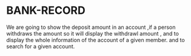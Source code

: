 # BANK-RECORD
We are going to show the deposit amount in an account ,if a person withdraws the amount so it will display the withdrawl amount , and to display the whole information of the account of a given member. and to search for a given account.

